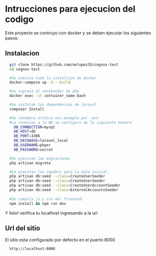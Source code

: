 
# Intrucciones para ejecucion del codigo

Este proyecto se contruyo con docker y se deben ejecutar los siguientes pasos:



## Instalacion

```bash
  git clone https://github.com/nelopez35/cognox-test
  cd cognox-test

  #Se ejecuta toda la instalcion de docker
  docker-compose up -d --build

  #Se ingresa al contenedor de php
  docker exec -it container_name bash

  #Se instalan las dependencias de laravel
  composer Install

  #Se renombra archivo env.example por .env
  #La conexion a la BD se configura de la siguiente manera:
    DB_CONNECTION=mysql
    DB_HOST=db
    DB_PORT=3306
    DB_DATABASE=laravel_local
    DB_USERNAME=phper
    DB_PASSWORD=secret

  #Se ejecutan las migraciones
  php artisan migrate

  #Se ejecutan los seeders para la data inicial:
  php artisan db:seed --class=CreateUserSeeder
  php artisan db:seed --class=CreateUserSeeder
  php artisan db:seed --class=CreateUserAccountSeeder
  php artisan db:seed --class=ExternalAccountsSeeder 
  
  #Se compila js y css del frontend:
  npm install && npm run dev

```

Y listo! verifica tu localhost ingresando a la url



## Url del sitio

El sitio esta configurado por defecto en el puerto 8000
```bash
  http://localhost:8000
```

